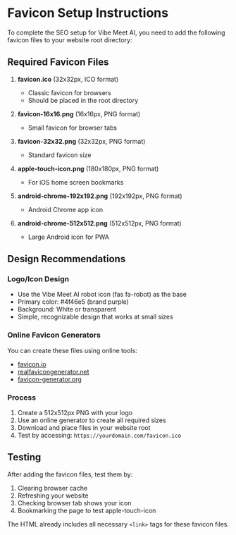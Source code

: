 # Favicon Setup Instructions

To complete the SEO setup for Vibe Meet AI, you need to add the following favicon files to your website root directory:

## Required Favicon Files

1. **favicon.ico** (32x32px, ICO format)
   - Classic favicon for browsers
   - Should be placed in the root directory

2. **favicon-16x16.png** (16x16px, PNG format)
   - Small favicon for browser tabs

3. **favicon-32x32.png** (32x32px, PNG format)
   - Standard favicon size

4. **apple-touch-icon.png** (180x180px, PNG format)
   - For iOS home screen bookmarks

5. **android-chrome-192x192.png** (192x192px, PNG format)
   - Android Chrome app icon

6. **android-chrome-512x512.png** (512x512px, PNG format)
   - Large Android icon for PWA

## Design Recommendations

### Logo/Icon Design
- Use the Vibe Meet AI robot icon (fas fa-robot) as the base
- Primary color: #4f46e5 (brand purple)
- Background: White or transparent
- Simple, recognizable design that works at small sizes

### Online Favicon Generators
You can create these files using online tools:
- [favicon.io](https://favicon.io/)
- [realfavicongenerator.net](https://realfavicongenerator.net/)
- [favicon-generator.org](https://www.favicon-generator.org/)

### Process
1. Create a 512x512px PNG with your logo
2. Use an online generator to create all required sizes
3. Download and place files in your website root
4. Test by accessing: `https://yourdomain.com/favicon.ico`

## Testing
After adding the favicon files, test them by:
1. Clearing browser cache
2. Refreshing your website
3. Checking browser tab shows your icon
4. Bookmarking the page to test apple-touch-icon

The HTML already includes all necessary `<link>` tags for these favicon files. 